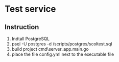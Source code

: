 # Test service
 
## Instruction
1. Indtall PostgreSQL
2. psql  -U postgres -d <base> /scripts/postgres/scoltest.sql
3. build project cmd\server_app.main.go
4. place the file config.yml next to the executable file 
